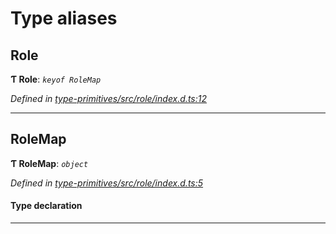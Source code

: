 

# Type aliases

<a id="role"></a>

##  Role

**Ƭ Role**: *`keyof RoleMap`*

*Defined in [type-primitives/src/role/index.d.ts:12](https://github.com/polkadot-js/api/blob/ef78f2a/packages/type-primitives/src/role/index.d.ts#L12)*

___
<a id="rolemap"></a>

##  RoleMap

**Ƭ RoleMap**: *`object`*

*Defined in [type-primitives/src/role/index.d.ts:5](https://github.com/polkadot-js/api/blob/ef78f2a/packages/type-primitives/src/role/index.d.ts#L5)*

#### Type declaration

___

